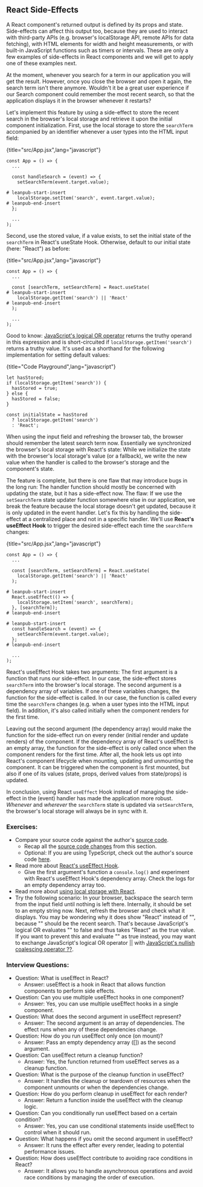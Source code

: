 ## React Side-Effects

A React component's returned output is defined by its props and state. Side-effects can affect this output too, because they are used to interact with third-party APIs (e.g. browser's localStorage API, remote APIs for data fetching), with HTML elements for width and height measurements, or with built-in JavaScript functions such as timers or intervals. These are only a few examples of side-effects in React components and we will get to apply one of these examples next.

At the moment, whenever you search for a term in our application you will get the result. However, once you close the browser and open it again, the search term isn't there anymore. Wouldn't it be a great user experience if our Search component could remember the most recent search, so that the application displays it in the browser whenever it restarts?

Let's implement this feature by using a side-effect to store the recent search in the browser's local storage and retrieve it upon the initial component initialization. First, use the local storage to store the `searchTerm` accompanied by an identifier whenever a user types into the HTML input field:

{title="src/App.jsx",lang="javascript"}
~~~~~~~
const App = () => {
  ...

  const handleSearch = (event) => {
    setSearchTerm(event.target.value);

# leanpub-start-insert
    localStorage.setItem('search', event.target.value);
# leanpub-end-insert
  };

  ...
);
~~~~~~~

Second, use the stored value, if a value exists, to set the initial state of the `searchTerm` in React's useState Hook. Otherwise, default to our initial state (here: "React") as before:

{title="src/App.jsx",lang="javascript"}
~~~~~~~
const App = () => {
  ...

  const [searchTerm, setSearchTerm] = React.useState(
# leanpub-start-insert
    localStorage.getItem('search') || 'React'
# leanpub-end-insert
  );

  ...
);
~~~~~~~

Good to know: [JavaScript's logical OR operator](https://mzl.la/3aXxryd) returns the truthy operand in this expression and is short-circuited if `localStorage.getItem('search')` returns a truthy value. It's used as a shorthand for the following implementation for setting default values:

{title="Code Playground",lang="javascript"}
~~~~~~~
let hasStored;
if (localStorage.getItem('search')) {
  hasStored = true;
} else {
  hasStored = false;
}

const initialState = hasStored
  ? localStorage.getItem('search')
  : 'React';
~~~~~~~

When using the input field and refreshing the browser tab, the browser should remember the latest search term now. Essentially we synchronized the browser's local storage with React's state: While we initialize the state with the browser's local storage's value (or a fallback), we write the new value  when the handler is called to the browser's storage and the component's state.

The feature is complete, but there is one flaw that may introduce bugs in the long run: The handler function should mostly be concerned with updating the state, but it has a side-effect now. The flaw: If we use the `setSearchTerm` state updater function somewhere else in our application, we break the feature because the local storage doesn't get updated, because it is only updated in the event handler. Let's fix this by handling the side-effect at a centralized place and not in a specific handler. We'll use **React's useEffect Hook** to trigger the desired side-effect each time the `searchTerm` changes:

{title="src/App.jsx",lang="javascript"}
~~~~~~~
const App = () => {
  ...

  const [searchTerm, setSearchTerm] = React.useState(
    localStorage.getItem('search') || 'React'
  );

# leanpub-start-insert
  React.useEffect(() => {
    localStorage.setItem('search', searchTerm);
  }, [searchTerm]);
# leanpub-end-insert

# leanpub-start-insert
  const handleSearch = (event) => {
    setSearchTerm(event.target.value);
  };
# leanpub-end-insert

  ...
);
~~~~~~~

React's useEffect Hook takes two arguments: The first argument is a function that runs our side-effect. In our case, the side-effect stores `searchTerm` into the browser's local storage. The second argument is a dependency array of variables. If one of these variables changes, the function for the side-effect is called. In our case, the function is called every time the `searchTerm` changes (e.g. when a user types into the HTML input field). In addition, it's also called initially when the component renders for the first time.

Leaving out the second argument (the dependency array) would make the function for the side-effect run on every render (initial render and update renders) of the component. If the dependency array of React's useEffect is an empty array, the function for the side-effect is only called once when the component renders for the first time. After all, the hook lets us opt into React's component lifecycle when mounting, updating and unmounting the component. It can be triggered when the component is first mounted, but also if one of its values (state, props, derived values from state/props) is updated.

In conclusion, using React `useEffect` Hook instead of managing the side-effect in the (event) handler has made the application more robust. *Whenever* and *wherever* the `searchTerm` state is updated via `setSearchTerm`, the browser's local storage will always be in sync with it.

### Exercises:

* Compare your source code against the author's [source code](https://github.com/the-road-to-learn-react/hacker-stories/tree/2025_side-effects).
  * Recap all the [source code changes](https://github.com/the-road-to-learn-react/hacker-stories/compare/2025_props-handling...2025_side-effects) from this section.
  * Optional: If you are using TypeScript, check out the author's source code [here](https://bit.ly/3HKAv0Y).
* Read more about [React's useEffect Hook](https://www.robinwieruch.de/react-useeffect-hook/).
  * Give the first argument's function a `console.log()` and experiment with React's useEffect Hook's dependency array. Check the logs for an empty dependency array too.
* Read more about [using local storage with React](https://www.robinwieruch.de/local-storage-react/).
* Try the following scenario: In your browser, backspace the search term from the input field until nothing is left there. Internally, it should be set to an empty string now. Next, refresh the browser and check what it displays. You may be wondering why it does show "React" instead of "", because "" should be the recent search. That's because JavaScript's logical OR evaluates "" to false and thus takes "React" as the true value. If you want to prevent this and evaluate "" as true instead, you may want to exchange JavaScript's logical OR operator || with [JavaScript's nullish coalescing operator ??](https://mzl.la/2Z4bsU4).

### Interview Questions:

* Question: What is useEffect in React?
  * Answer: useEffect is a hook in React that allows function components to perform side effects.
* Question: Can you use multiple useEffect hooks in one component?
  * Answer: Yes, you can use multiple useEffect hooks in a single component.
* Question: What does the second argument in useEffect represent?
  * Answer: The second argument is an array of dependencies. The effect runs when any of these dependencies change.
* Question: How do you run useEffect only once (on mount)?
  * Answer: Pass an empty dependency array ([]) as the second argument.
* Question: Can useEffect return a cleanup function?
  * Answer: Yes, the function returned from useEffect serves as a cleanup function.
* Question: What is the purpose of the cleanup function in useEffect?
  * Answer: It handles the cleanup or teardown of resources when the component unmounts or when the dependencies change.
* Question: How do you perform cleanup in useEffect for each render?
  * Answer: Return a function inside the useEffect with the cleanup logic.
* Question: Can you conditionally run useEffect based on a certain condition?
  * Answer: Yes, you can use conditional statements inside useEffect to control when it should run.
* Question: What happens if you omit the second argument in useEffect?
  * Answer: It runs the effect after every render, leading to potential performance issues.
* Question: How does useEffect contribute to avoiding race conditions in React?
  * Answer: It allows you to handle asynchronous operations and avoid race conditions by managing the order of execution.